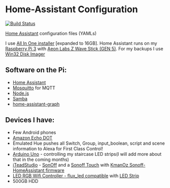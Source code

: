 # Home-Assistant Configuration
[![Build Status](https://travis-ci.org/Chariyski/Home-Assistant-Configuration.svg?branch=master)](https://travis-ci.org/Chariyski/Home-Assistant-Configuration)

[Home Assistant](https://home-assistant.io/) configuration files (YAMLs)

I use [All In One installer](https://home-assistant.io/getting-started/installation-raspberry-pi-all-in-one/) [expanded to 16GB].
Home Assistant runs on my [Raspberry Pi 3](http://amzn.to/2e3DOBY) with [Aeon Labs Z Wave Stick (GEN 5)](http://amzn.to/2eAiAP0).
For my backups I use [Win32 Disk Imager](https://sourceforge.net/projects/win32diskimager/)

## Software on the Pi:
* [Home Assistant](https://home-assistant.io/)
* [Mosquitto](https://mosquitto.org) for MQTT
* [Node.js](https://nodejs.org/en/)
* [Samba](https://www.samba.org)
* [home-assistant-graph](https://github.com/happyleavesaoc/home-assistant-graph)

## Devices I have:
* Few Android phones
* [Amazon Echo DOT](http://amzn.to/2e3vHFQ)
* Emulated Hue pushes all Switch, Group, input_boolean, script and scene information to Alexa for First Class Control!
* [Arduino Uno](https://www.arduino.cc/en/Main/ArduinoBoardUno) - controlling my staircase LED strips(I will add more about that in the coming months)
* [iTeadStudio](https://www.itead.cc/) - [SonOff](https://www.itead.cc/sonoff-wifi-wireless-switch.html) and a [Sonoff Touch](https://www.itead.cc/smart-home/sonoff-touch.html) with [KmanOz Sonoff-HomeAssistant firmware](https://github.com/KmanOz/Sonoff-HomeAssistant)
* [LED RGB Wifi Controller - flux_led compatible](http://www.ebay.com/itm/162256436781?_trksid=p2057872.m2749.l2649&var=461234460265&ssPageName=STRK%3AMEBIDX%3AIT) with [LED Strip](http://www.ebay.com/itm/252333606816?_trksid=p2057872.m2749.l2649&var=551178409173&ssPageName=STRK%3AMEBIDX%3AIT)
* 500GB HDD
